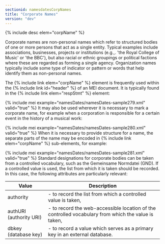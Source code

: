```yaml
---
sectionid: namesdatesCorpNames
title: "Corporate Names"
version: "dev"
---
```




{% include desc elem="corpName" %}




Corporate names are non-personal names which refer to structured bodies of one or
more
persons that act as a single entity. Typical examples include associations, businesses,
projects or institutions (e.g.,. 'the Royal College of Music' or 'the BBC'), but also
racial
or ethnic groupings or political factions where these are regarded as forming a single
agency. Organization names typically include some type of indicator or pattern or
words that
help identify them as non-personal names.

The {% include link elem="corpName" %} element is frequently used within the {% include link id="header" %} of an MEI document. It is typically found in the {% include link elem="respStmt" %} element:

{% include mei example="namesDates/namesDates-sample279.xml" valid="true" %}
It may also be used wherever it is necessary to mark a corporate name, for example
when a
corporation is responsible for a certain event in the history of a musical work:

{% include mei example="namesDates/namesDates-sample280.xml" valid="true" %}
When it is necessary to provide structure for a name, the separate parts of the name
may be
encoded in {% include link elem="corpName" %} sub-elements, for example:

{% include mei example="namesDates/namesDates-sample281.xml" valid="true" %}
Standard designations for corporate bodies can be taken from a controlled vocabulary,
such
as the Gemeinsame Normdatei (GND). If a controlled value is used, the list from which
it is
taken should be recorded. In this case, the following attributes are particularly
relevant:

<table class="table table-striped">
   <thead>
      <tr>
         <th>Value</th>
         <th>Description</th>
      </tr>
   </thead>
   <tbody>
      <tr>
         <td><span class="att">authority</span></td>
         <td> - to record the list from which a controlled value is taken,</td>
      </tr>
      <tr>
         <td><span class="att">authURI</span> (authority URI)
         </td>
         <td> - to record the web-accessible location of the controlled vocabulary from which the
            value is taken,
         </td>
      </tr>
      <tr>
         <td><span class="att">dbkey</span> (database key)
         </td>
         <td> - to record a value which serves as a primary key in an external database.</td>
      </tr>
   </tbody>
</table>